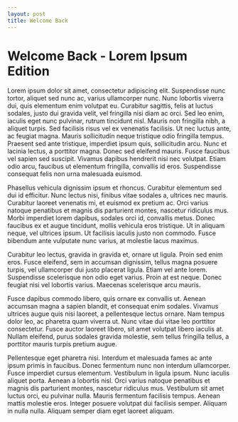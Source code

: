 ```yaml
---
layout: post
title: Welcome Back
---
```


# Welcome Back - Lorem Ipsum Edition

Lorem ipsum dolor sit amet, consectetur adipiscing elit. Suspendisse nunc tortor, aliquet sed nunc ac, varius ullamcorper nunc. Nunc lobortis viverra dui, quis elementum enim volutpat eu. Curabitur sagittis, felis at luctus sodales, justo dui gravida velit, vel fringilla nisi diam ac orci. Sed leo enim, iaculis eget nunc pulvinar, rutrum tincidunt nisl. Mauris non fringilla nibh, a aliquet turpis. Sed facilisis risus vel ex venenatis facilisis. Ut nec luctus ante, ac feugiat magna. Mauris sollicitudin neque tristique odio fringilla tempus. Praesent sed ante tristique, imperdiet ipsum quis, sollicitudin arcu. Nunc et lacinia lectus, a porttitor magna. Donec sed eleifend mauris. Fusce faucibus vel sapien sed suscipit. Vivamus dapibus hendrerit nisi nec volutpat. Etiam odio arcu, faucibus ut elementum fringilla, convallis id eros. Suspendisse consequat felis non urna malesuada euismod.

Phasellus vehicula dignissim ipsum et rhoncus. Curabitur elementum sed dui id efficitur. Nunc lectus nisi, finibus vitae sodales a, ultrices nec mauris. Curabitur laoreet venenatis mi, et euismod ex pretium ac. Orci varius natoque penatibus et magnis dis parturient montes, nascetur ridiculus mus. Morbi imperdiet lorem dapibus, sodales orci id, convallis metus. Donec faucibus ex et augue tincidunt, mollis vehicula eros tristique. Ut in aliquam neque, vel ultrices ipsum. Ut facilisis iaculis justo non commodo. Fusce bibendum ante vulputate nunc varius, at molestie lacus maximus.

Curabitur leo lectus, gravida in gravida et, ornare ut ligula. Proin sed enim eros. Fusce eleifend, sem in accumsan dignissim, tellus magna posuere turpis, vel ullamcorper dui justo placerat ligula. Etiam vel ante lorem. Suspendisse scelerisque non odio eget varius. Proin at est neque. Donec feugiat nisi vel lobortis varius. Maecenas scelerisque arcu mauris.

Fusce dapibus commodo libero, quis ornare ex convallis ut. Aenean accumsan magna a sapien blandit, et consequat enim sodales. Vivamus ultrices augue quis nisi laoreet, a pellentesque lectus ornare. Nam tempus dolor leo, ac pharetra quam viverra ut. Nunc vitae dui vitae leo porttitor consectetur. Fusce auctor laoreet libero, sit amet volutpat libero iaculis at. Nullam eleifend, purus sodales gravida molestie, sem tellus fringilla tellus, a porttitor mauris turpis pretium augue.

Pellentesque eget pharetra nisi. Interdum et malesuada fames ac ante ipsum primis in faucibus. Donec fermentum nunc non interdum ullamcorper. Fusce imperdiet cursus elementum. Vestibulum in ligula ipsum. Nunc iaculis aliquet porta. Aenean a lobortis nisl. Orci varius natoque penatibus et magnis dis parturient montes, nascetur ridiculus mus. Vestibulum sit amet luctus orci, eu pulvinar nulla. Mauris fermentum facilisis tempus. Aenean mattis molestie eros. Integer posuere volutpat dui facilisis semper. Aliquam in nulla nulla. Aliquam semper diam eget laoreet aliquam.


